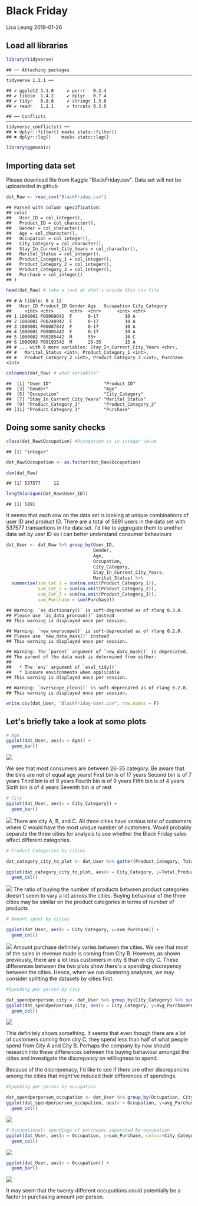 Black Friday
================
Lisa Leung
2019-01-26

Load all libraries
------------------

``` r
library(tidyverse)
```

    ## ── Attaching packages ──────────────────────────────────────────────────────────────────────────────────── tidyverse 1.2.1 ──

    ## ✔ ggplot2 3.1.0     ✔ purrr   0.2.4
    ## ✔ tibble  1.4.2     ✔ dplyr   0.7.4
    ## ✔ tidyr   0.8.0     ✔ stringr 1.3.0
    ## ✔ readr   1.1.1     ✔ forcats 0.3.0

    ## ── Conflicts ─────────────────────────────────────────────────────────────────────────────────────── tidyverse_conflicts() ──
    ## ✖ dplyr::filter() masks stats::filter()
    ## ✖ dplyr::lag()    masks stats::lag()

``` r
library(ggmosaic)
```

Importing data set
------------------

Please download file from Kaggle "BlackFriday.csv". Data set will not be uploadeded in github

``` r
dat_Raw <- read_csv("BlackFriday.csv")
```

    ## Parsed with column specification:
    ## cols(
    ##   User_ID = col_integer(),
    ##   Product_ID = col_character(),
    ##   Gender = col_character(),
    ##   Age = col_character(),
    ##   Occupation = col_integer(),
    ##   City_Category = col_character(),
    ##   Stay_In_Current_City_Years = col_character(),
    ##   Marital_Status = col_integer(),
    ##   Product_Category_1 = col_integer(),
    ##   Product_Category_2 = col_integer(),
    ##   Product_Category_3 = col_integer(),
    ##   Purchase = col_integer()
    ## )

``` r
head(dat_Raw) # take a look at what's inside this csv file
```

    ## # A tibble: 6 x 12
    ##   User_ID Product_ID Gender Age   Occupation City_Category
    ##     <int> <chr>      <chr>  <chr>      <int> <chr>        
    ## 1 1000001 P00069042  F      0-17          10 A            
    ## 2 1000001 P00248942  F      0-17          10 A            
    ## 3 1000001 P00087842  F      0-17          10 A            
    ## 4 1000001 P00085442  F      0-17          10 A            
    ## 5 1000002 P00285442  M      55+           16 C            
    ## 6 1000003 P00193542  M      26-35         15 A            
    ## # ... with 6 more variables: Stay_In_Current_City_Years <chr>,
    ## #   Marital_Status <int>, Product_Category_1 <int>,
    ## #   Product_Category_2 <int>, Product_Category_3 <int>, Purchase <int>

``` r
colnames(dat_Raw) # what variables?
```

    ##  [1] "User_ID"                    "Product_ID"                
    ##  [3] "Gender"                     "Age"                       
    ##  [5] "Occupation"                 "City_Category"             
    ##  [7] "Stay_In_Current_City_Years" "Marital_Status"            
    ##  [9] "Product_Category_1"         "Product_Category_2"        
    ## [11] "Product_Category_3"         "Purchase"

Doing some sanity checks
------------------------

``` r
class(dat_Raw$Occupation) #Occupation is in integer value
```

    ## [1] "integer"

``` r
dat_Raw$Occupation <- as.factor(dat_Raw$Occupation)

dim(dat_Raw)
```

    ## [1] 537577     12

``` r
length(unique(dat_Raw$User_ID))
```

    ## [1] 5891

It seems that each row on the data set is looking at unique combinations of user ID and product ID. There are a total of 5891 users in the data set with 537577 transactions in the data set. I'd like to aggregate them to another data set by user ID so I can better understand consumer behaviours

``` r
dat_User <- dat_Raw %>% group_by(User_ID, 
                                 Gender, 
                                 Age, 
                                 Occupation, 
                                 City_Category, 
                                 Stay_In_Current_City_Years, 
                                 Marital_Status) %>% 
  summarise(sum_Cat_1 = sum(na.omit(Product_Category_1)),
            sum_Cat_2 = sum(na.omit(Product_Category_2)),
            sum_Cat_3 = sum(na.omit(Product_Category_3)),
            sum_Purchase = sum(Purchase))
```

    ## Warning: `as_dictionary()` is soft-deprecated as of rlang 0.3.0.
    ## Please use `as_data_pronoun()` instead
    ## This warning is displayed once per session.

    ## Warning: `new_overscope()` is soft-deprecated as of rlang 0.2.0.
    ## Please use `new_data_mask()` instead
    ## This warning is displayed once per session.

    ## Warning: The `parent` argument of `new_data_mask()` is deprecated.
    ## The parent of the data mask is determined from either:
    ## 
    ##   * The `env` argument of `eval_tidy()`
    ##   * Quosure environments when applicable
    ## This warning is displayed once per session.

    ## Warning: `overscope_clean()` is soft-deprecated as of rlang 0.2.0.
    ## This warning is displayed once per session.

``` r
write.csv(dat_User, "BlackFriday-User.csv", row.names = F)
```

Let's briefly take a look at some plots
---------------------------------------

``` r
# Age
ggplot(dat_User, aes(x = Age)) +
  geom_bar()
```

![](Exploratory_BlackFriday_files/figure-markdown_github/unnamed-chunk-5-1.png)

We see that most consumers are between 26-35 category. Be aware that the bins are not of equal age years! First bin is of 17 years Second bin is of 7 years Third bin is of 9 years Fourth bin is of 9 years Fifth bin is of 4 years Sixth bin is of 4 years Seventh bin is of rest

``` r
# City
ggplot(dat_User, aes(x = City_Category)) +
  geom_bar()
```

![](Exploratory_BlackFriday_files/figure-markdown_github/unnamed-chunk-6-1.png) There are city A, B, and C. All three cities have various total of customers where C would have the most unique number of customers. Would probably separate the three cities for analysis to see whether the Black Friday sales affect different categories.

``` r
# Product Categories by cities

dat_category_city_to_plot <- dat_User %>% gather(Product_Category, Total_Products, sum_Cat_1:sum_Cat_3, factor_key=T) #converting to long format

ggplot(dat_category_city_to_plot, aes(x = City_Category, y=Total_Products, colour= Product_Category)) +
  geom_col()
```

![](Exploratory_BlackFriday_files/figure-markdown_github/unnamed-chunk-7-1.png) The ratio of buying the number of products between product categories doesn't seem to vary a lot across the cities. Buying behaviour of the three cities may be similar on the product categories in terms of number of products

``` r
# Amount spent by cities

ggplot(dat_User, aes(x = City_Category, y=sum_Purchase)) +
  geom_col()
```

![](Exploratory_BlackFriday_files/figure-markdown_github/unnamed-chunk-8-1.png) Amount purchase definitely varies between the cities. We see that most of the sales in revenue made is coming from City B. However, as shown previously, there are a lot less customers in city B than in city C. These differences between the two plots show there's a spending discrepency between the cities. Hence, when we run clustering analyses, we may consider splitting the datasets by cities first.

``` r
#Spending per person by city

dat_spendperperson_city <- dat_User %>% group_by(City_Category) %>% summarise(count_Pop = length(unique(User_ID)), all_Purchase = sum(na.omit(sum_Purchase))) %>% mutate(avg_PurchasePerPerson = all_Purchase/count_Pop) # taking summarized values on total sum of amount
ggplot(dat_spendperperson_city, aes(x = City_Category, y=avg_PurchasePerPerson)) +
  geom_col()
```

![](Exploratory_BlackFriday_files/figure-markdown_github/unnamed-chunk-9-1.png)

This definitely shows something. It seems that even though there are a lot of customers coming from city C, they spend less than half of what people spend from City A and City B. Perhaps the company by now should research into these differences between the buying behaviour amongst the cities and investigate the discrepancy on willingness to spend.

Because of the discrepenacy, I'd like to see if there are other discrepancies among the cities that might've induced their differences of spendings.

``` r
#Spending per person by occupation

dat_spendperperson_occupation <- dat_User %>% group_by(Occupation, City_Category) %>% summarise(count_Pop = n(), all_Purchase = sum(na.omit(sum_Purchase))) %>% mutate(avg_PurchasePerPerson = all_Purchase/count_Pop) # taking summarized values on total sum of amount
ggplot(dat_spendperperson_occupation, aes(x = Occupation, y=avg_PurchasePerPerson)) +
  geom_col()
```

![](Exploratory_BlackFriday_files/figure-markdown_github/unnamed-chunk-10-1.png)

``` r
# Occupational; spendings of purchases separated by occupation
ggplot(dat_User, aes(x = Occupation, y=sum_Purchase, colour=City_Category)) +
  geom_col()
```

![](Exploratory_BlackFriday_files/figure-markdown_github/unnamed-chunk-11-1.png)

``` r
ggplot(dat_User, aes(x = Occupation)) +
  geom_bar()
```

![](Exploratory_BlackFriday_files/figure-markdown_github/unnamed-chunk-11-2.png)

It may seem that the twenty different occupations could potentially be a factor in purchasing amount per person.
